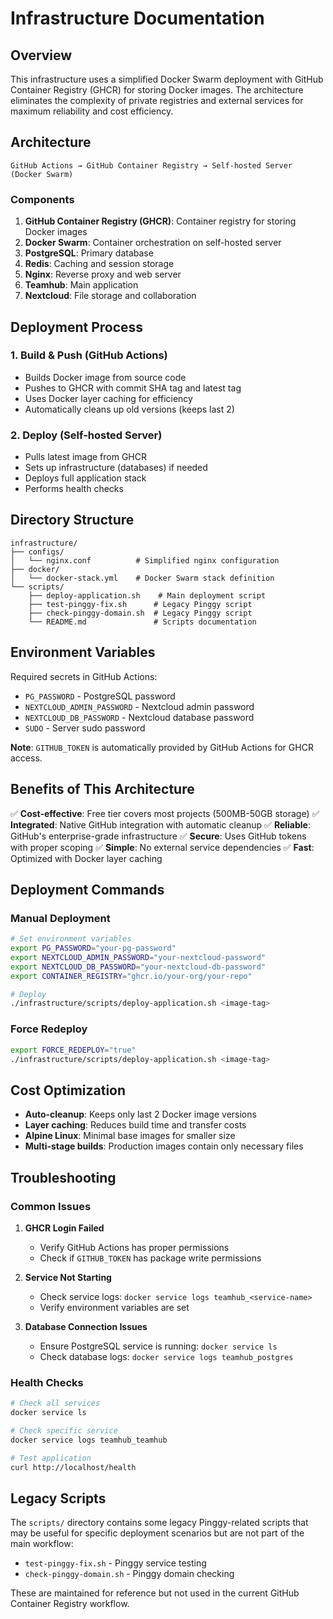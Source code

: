 # Infrastructure Documentation

## Overview

This infrastructure uses a simplified Docker Swarm deployment with GitHub Container Registry (GHCR) for storing Docker images. The architecture eliminates the complexity of private registries and external services for maximum reliability and cost efficiency.

## Architecture

```
GitHub Actions → GitHub Container Registry → Self-hosted Server (Docker Swarm)
```

### Components

1. **GitHub Container Registry (GHCR)**: Container registry for storing Docker images
2. **Docker Swarm**: Container orchestration on self-hosted server
3. **PostgreSQL**: Primary database
4. **Redis**: Caching and session storage
5. **Nginx**: Reverse proxy and web server
6. **Teamhub**: Main application
7. **Nextcloud**: File storage and collaboration

## Deployment Process

### 1. Build & Push (GitHub Actions)

- Builds Docker image from source code
- Pushes to GHCR with commit SHA tag and latest tag
- Uses Docker layer caching for efficiency
- Automatically cleans up old versions (keeps last 2)

### 2. Deploy (Self-hosted Server)

- Pulls latest image from GHCR
- Sets up infrastructure (databases) if needed
- Deploys full application stack
- Performs health checks

## Directory Structure

```
infrastructure/
├── configs/
│   └── nginx.conf          # Simplified nginx configuration
├── docker/
│   └── docker-stack.yml    # Docker Swarm stack definition
└── scripts/
    ├── deploy-application.sh    # Main deployment script
    ├── test-pinggy-fix.sh      # Legacy Pinggy script
    ├── check-pinggy-domain.sh  # Legacy Pinggy script
    └── README.md               # Scripts documentation
```

## Environment Variables

Required secrets in GitHub Actions:

- `PG_PASSWORD` - PostgreSQL password
- `NEXTCLOUD_ADMIN_PASSWORD` - Nextcloud admin password
- `NEXTCLOUD_DB_PASSWORD` - Nextcloud database password
- `SUDO` - Server sudo password

**Note**: `GITHUB_TOKEN` is automatically provided by GitHub Actions for GHCR access.

## Benefits of This Architecture

✅ **Cost-effective**: Free tier covers most projects (500MB-50GB storage)
✅ **Integrated**: Native GitHub integration with automatic cleanup
✅ **Reliable**: GitHub's enterprise-grade infrastructure
✅ **Secure**: Uses GitHub tokens with proper scoping
✅ **Simple**: No external service dependencies
✅ **Fast**: Optimized with Docker layer caching

## Deployment Commands

### Manual Deployment

```bash
# Set environment variables
export PG_PASSWORD="your-pg-password"
export NEXTCLOUD_ADMIN_PASSWORD="your-nextcloud-password"
export NEXTCLOUD_DB_PASSWORD="your-nextcloud-db-password"
export CONTAINER_REGISTRY="ghcr.io/your-org/your-repo"

# Deploy
./infrastructure/scripts/deploy-application.sh <image-tag>
```

### Force Redeploy

```bash
export FORCE_REDEPLOY="true"
./infrastructure/scripts/deploy-application.sh <image-tag>
```

## Cost Optimization

- **Auto-cleanup**: Keeps only last 2 Docker image versions
- **Layer caching**: Reduces build time and transfer costs
- **Alpine Linux**: Minimal base images for smaller size
- **Multi-stage builds**: Production images contain only necessary files

## Troubleshooting

### Common Issues

1. **GHCR Login Failed**

   - Verify GitHub Actions has proper permissions
   - Check if `GITHUB_TOKEN` has package write permissions

2. **Service Not Starting**

   - Check service logs: `docker service logs teamhub_<service-name>`
   - Verify environment variables are set

3. **Database Connection Issues**
   - Ensure PostgreSQL service is running: `docker service ls`
   - Check database logs: `docker service logs teamhub_postgres`

### Health Checks

```bash
# Check all services
docker service ls

# Check specific service
docker service logs teamhub_teamhub

# Test application
curl http://localhost/health
```

## Legacy Scripts

The `scripts/` directory contains some legacy Pinggy-related scripts that may be useful for specific deployment scenarios but are not part of the main workflow:

- `test-pinggy-fix.sh` - Pinggy service testing
- `check-pinggy-domain.sh` - Pinggy domain checking

These are maintained for reference but not used in the current GitHub Container Registry workflow.
